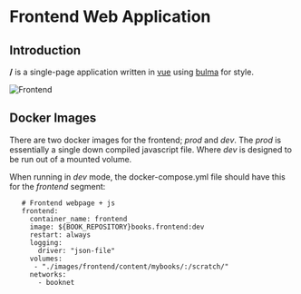 # Frontend Web Application

## Introduction

**/** is a single-page application written in [vue](https://vuejs.org/) using [bulma](http://bulma.io/) for style.

![Frontend](https://github.com/hipposareevil/books/blob/master/images/frontend/pngs/frontPage.png)


## Docker Images

There are two docker images for the frontend; _prod_ and _dev_. The _prod_ is essentially a single down compiled javascript file. Where _dev_ is designed to be run out of a mounted volume.

When running in _dev_ mode, the docker-compose.yml file should have this for the *frontend* segment:
~~~~
   # Frontend webpage + js
   frontend:
     container_name: frontend
     image: ${BOOK_REPOSITORY}books.frontend:dev
     restart: always
     logging:
       driver: "json-file"
     volumes:
      - "./images/frontend/content/mybooks/:/scratch/"
     networks:
       - booknet
~~~~
